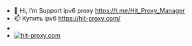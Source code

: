 - 👋 Hi, I’m Support ipv6 proxy https://t.me/Hit_Proxy_Manager
- 📫 Купить ipv6 https://hit-proxy.com/
- 
- [![hit-proxy.com](https://user-images.githubusercontent.com/101911292/159102318-b3a095a0-05f6-475c-bbca-8e49e9be6da9.svg)](https://hit-proxy.com/)
